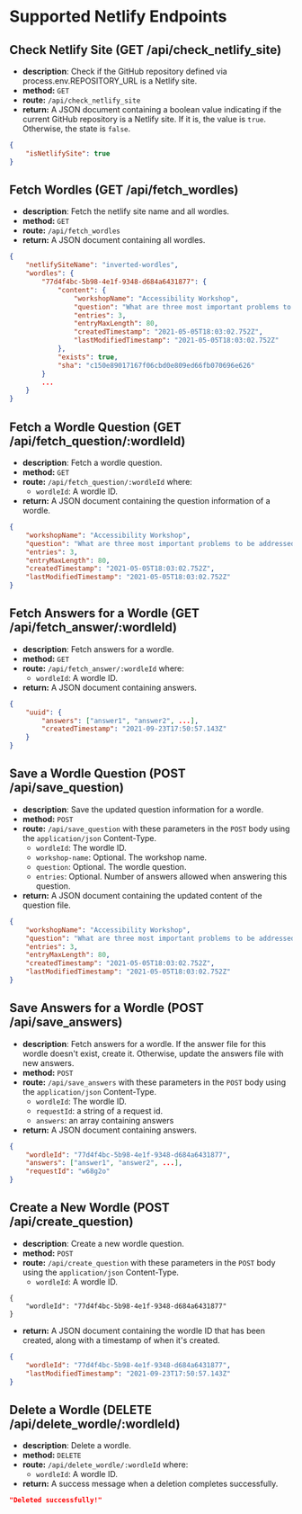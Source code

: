 # Supported Netlify Endpoints

## Check Netlify Site (GET /api/check_netlify_site)

* **description**: Check if the GitHub repository defined via process.env.REPOSITORY_URL is a Netlify site.
* **method:** `GET`
* **route:** `/api/check_netlify_site`
* **return:** A JSON document containing a boolean value indicating if the current GitHub repository is a Netlify
site. If it is, the value is `true`. Otherwise, the state is `false`.

```json
{
    "isNetlifySite": true
}
```

## Fetch Wordles (GET /api/fetch_wordles)

* **description**: Fetch the netlify site name and all wordles.
* **method:** `GET`
* **route:** `/api/fetch_wordles`
* **return:** A JSON document containing all wordles.

```json
{
    "netlifySiteName": "inverted-wordles",
    "wordles": {
        "77d4f4bc-5b98-4e1f-9348-d684a6431877": {
            "content": {
                "workshopName": "Accessibility Workshop",
                "question": "What are three most important problems to be addressed by inclusive design?",
                "entries": 3,
                "entryMaxLength": 80,
                "createdTimestamp": "2021-05-05T18:03:02.752Z",
                "lastModifiedTimestamp": "2021-05-05T18:03:02.752Z"
            },
            "exists": true,
            "sha": "c150e89017167f06cbd0e809ed66fb070696e626"
        }
        ...
    }
}
```

## Fetch a Wordle Question (GET /api/fetch_question/:wordleId)

* **description**: Fetch a wordle question.
* **method:** `GET`
* **route:** `/api/fetch_question/:wordleId` where:
    * `wordleId`: A wordle ID.
* **return:** A JSON document containing the question information of a wordle.

```json
{
    "workshopName": "Accessibility Workshop",
    "question": "What are three most important problems to be addressed by inclusive design?",
    "entries": 3,
    "entryMaxLength": 80,
    "createdTimestamp": "2021-05-05T18:03:02.752Z",
    "lastModifiedTimestamp": "2021-05-05T18:03:02.752Z"
}
```

## Fetch Answers for a Wordle (GET /api/fetch_answer/:wordleId)

* **description**: Fetch answers for a wordle.
* **method:** `GET`
* **route:** `/api/fetch_answer/:wordleId` where:
    * `wordleId`: A wordle ID.
* **return:** A JSON document containing answers.

```json
{
    "uuid": {
        "answers": ["answer1", "answer2", ...],
        "createdTimestamp": "2021-09-23T17:50:57.143Z"
    }
}
```

## Save a Wordle Question (POST /api/save_question)

* **description**: Save the updated question information for a wordle.
* **method:** `POST`
* **route:** `/api/save_question` with these parameters in the `POST` body using the `application/json` Content-Type.
    * `wordleId`: The wordle ID.
    * `workshop-name`: Optional. The workshop name.
    * `question`: Optional. The wordle question.
    * `entries`: Optional. Number of answers allowed when answering this question.
* **return:** A JSON document containing the updated content of the question file.

```json
{
    "workshopName": "Accessibility Workshop",
    "question": "What are three most important problems to be addressed by inclusive design?",
    "entries": 3,
    "entryMaxLength": 80,
    "createdTimestamp": "2021-05-05T18:03:02.752Z",
    "lastModifiedTimestamp": "2021-05-05T18:03:02.752Z"
}
```

## Save Answers for a Wordle (POST /api/save_answers)

* **description**: Fetch answers for a wordle. If the answer file for this wordle doesn't exist, create it. Otherwise,
update the answers file with new answers.
* **method:** `POST`
* **route:** `/api/save_answers` with these parameters in the `POST` body using the `application/json` Content-Type.
    * `wordleId`: The wordle ID.
    * `requestId`: a string of a request id.
    * `answers`: an array containing answers
* **return:** A JSON document containing answers.

```json
{
    "wordleId": "77d4f4bc-5b98-4e1f-9348-d684a6431877",
    "answers": ["answer1", "answer2", ...],
    "requestId": "w68g2o"
}
```

## Create a New Wordle (POST /api/create_question)

* **description**: Create a new wordle question.
* **method:** `POST`
* **route:** `/api/create_question` with these parameters in the `POST` body using the `application/json` Content-Type.
    * `wordleId`: A wordle ID.
```
{
    "wordleId": "77d4f4bc-5b98-4e1f-9348-d684a6431877"
}
```
* **return:** A JSON document containing the wordle ID that has been created, along with a timestamp of when it's
created.

```json
{
    "wordleId": "77d4f4bc-5b98-4e1f-9348-d684a6431877",
    "lastModifiedTimestamp": "2021-09-23T17:50:57.143Z"
}
```

## Delete a Wordle (DELETE /api/delete_wordle/:wordleId)

* **description**: Delete a wordle.
* **method:** `DELETE`
* **route:** `/api/delete_wordle/:wordleId` where:
    * `wordleId`: A wordle ID.
* **return:** A success message when a deletion completes successfully.

```json
"Deleted successfully!"
```
